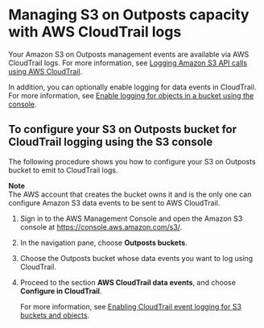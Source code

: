 # Managing S3 on Outposts capacity with AWS CloudTrail logs<a name="S3OutpostsCloudtrail"></a>

Your Amazon S3 on Outposts management events are available via AWS CloudTrail logs\. For more information, see [Logging Amazon S3 API calls using AWS CloudTrail](cloudtrail-logging.md)\. 

In addition, you can optionally enable logging for data events in CloudTrail\. For more information, see [Enable logging for objects in a bucket using the console](enable-cloudtrail-logging-for-s3.md#enable-cloudtrail-events)\. 

## To configure your S3 on Outposts bucket for CloudTrail logging using the S3 console<a name="s3-outposts-add-bucket-events-cloudtrail"></a>

The following procedure shows you how to configure your S3 on Outposts bucket to emit to CloudTrail logs\.

**Note**  
The AWS account that creates the bucket owns it and is the only one can configure Amazon S3 data events to be sent to AWS CloudTrail\.

1. Sign in to the AWS Management Console and open the Amazon S3 console at [https://console\.aws\.amazon\.com/s3/](https://console.aws.amazon.com/s3/)\.

1. In the navigation pane, choose **Outposts buckets**\.

1. Choose the Outposts bucket whose data events you want to log using CloudTrail\.

1. Proceed to the section **AWS CloudTrail data events**, and choose **Configure in CloudTrail**\. 

   For more information, see [Enabling CloudTrail event logging for S3 buckets and objects](enable-cloudtrail-logging-for-s3.md)\.